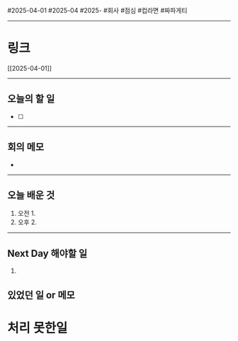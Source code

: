 #2025-04-01 #2025-04 #2025- 
#회사 #점심 #컵라면 #짜파게티

------
# 링크 
[[2025-04-01]]

---
## 오늘의 할 일
- [ ] 
---
## 회의 메모
- 
---
## 오늘 배운 것
1. 오전
    1. 
2. 오후
    2. 
---
## Next Day 해야할 일
1. 


## 있었던 일 or 메모


# 처리 못한일